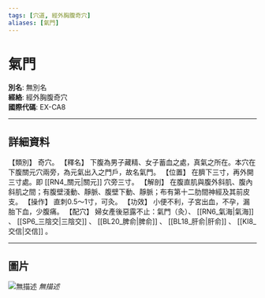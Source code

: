 ```yaml
---
tags: [穴道, 經外胸腹奇穴]
aliases: [氣門]
---
```


# 氣門

**別名**: 無別名  
**經絡**: 經外胸腹奇穴  
**國際代碼**: EX-CA8  

---

## 詳細資料
【類別】
奇穴。
【釋名】
下腹為男子藏精、女子蓄血之處，真氣之所在。本穴在下腹關元穴兩旁，為元氣出入之門戶，故名氣門。
【位置】
在臍下三寸，再外開三寸處。即 [[RN4_關元|關元]] 穴旁三寸。
【解剖】
在腹直肌與腹外斜肌、腹內斜肌之間；有腹壁淺動、靜脈、腹壁下動、靜脈；布有第十二肋間神經及其前皮支。
【操作】
直刺0.5～1寸，可灸。
【功效】
小便不利，子宮出血，不孕，漏胎下血，少腹痛。
【配穴】
婦女產後惡露不止：氣門（灸）、 [[RN6_氣海|氣海]] 、 [[SP6_三陰交|三陰交]] 、 [[BL20_脾俞|脾俞]] 、 [[BL18_肝俞|肝俞]] 、 [[KI8_交信|交信]] 。

---

## 圖片
![無描述](https://yibian.hopto.org/pic/shu16/513.gif)
_無描述_

